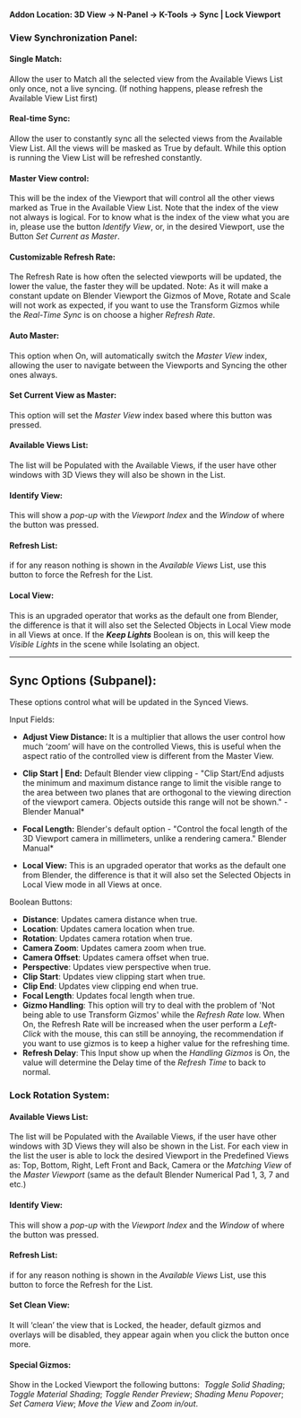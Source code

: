 
#### **Addon Location: 3D View -> N-Panel -> K-Tools -> Sync | Lock Viewport**

### View Synchronization Panel:
#### Single Match:
Allow the user to Match all the selected view from the Available Views List only once, not a live syncing. (If nothing happens, please refresh the Available View List first)
#### Real-time Sync:
Allow the user to constantly sync all the selected views from the Available View List. All the views will be masked as True by default. While this option is running the View List will be refreshed constantly.
#### Master View control:
This will be the index of the Viewport that will control all the other views marked as True in the Available View List. Note that the index of the view not always is logical. For to know what is the index of the view what you are in, please use the button *Identify View*, or, in the desired Viewport, use the Button *Set Current as Master*.
#### Customizable Refresh Rate:
The Refresh Rate is how often the selected viewports will be updated, the lower the value, the faster they will be updated. 
Note: As it will make a constant update on Blender Viewport the Gizmos of Move, Rotate and Scale will not work as expected, if you want to use the Transform Gizmos while the *Real-Time Sync* is on choose a higher *Refresh Rate*. 
#### Auto Master:
This option when On, will automatically switch the *Master View* index, allowing the user to navigate between the Viewports and Syncing the other ones always.
#### Set Current View as Master:
This option will set the *Master View* index based where this button was pressed.
#### Available Views List:
The list will be Populated with the Available Views, if the user have other windows with 3D Views they will also be shown in the List.
#### Identify View:
This will show a *pop-up* with the *Viewport Index* and the *Window* of where the button was pressed.
#### Refresh List:
if for any reason nothing is shown in the *Available Views* List, use this button to force the Refresh for the List.
#### Local View: 
This is an upgraded operator that works as the default one from Blender, the difference is that it will also set the Selected Objects in Local View mode in all Views at once.
If the ***Keep Lights***  Boolean is on, this will keep the *Visible Lights* in the scene while Isolating an object.

---
## Sync Options (Subpanel):

These options control what will be updated in the Synced Views.

Input Fields:
- **Adjust View Distance:** It is a multiplier that allows the user control how much ‘zoom’ will have on the controlled Views, this is useful when the aspect ratio of the controlled view is different from the Master View.    

- **Clip Start | End:** Default Blender view clipping - "Clip Start/End adjusts the minimum and maximum distance range to limit the visible range to the area between two planes that are orthogonal to the viewing direction of the viewport camera. Objects outside this range will not be shown." - Blender Manual*    

- **Focal Length:** Blender's default option - "Control the focal length of the 3D Viewport camera in millimeters, unlike a rendering camera." Blender Manual*    

- **Local View:** This is an upgraded operator that works as the default one from Blender, the difference is that it will also set the Selected Objects in Local View mode in all Views at once.

Boolean Buttons:
- **Distance**: Updates camera distance when true.
- **Location**: Updates camera location when true.
- **Rotation**: Updates camera rotation when true.
- **Camera Zoom**: Updates camera zoom when true.
- **Camera Offset**: Updates camera offset when true.
- **Perspective**: Updates view perspective when true.
- **Clip Start**: Updates view clipping start when true.
- **Clip End**: Updates view clipping end when true.
- **Focal Length**: Updates focal length when true.
- **Gizmo Handling**: This option will try to deal with the problem of 'Not being able to use Transform Gizmos' while the *Refresh Rate* low. When On, the Refresh Rate will be increased when the user perform a *Left-Click* with the mouse, this can still be annoying, the recommendation if you want to use gizmos is to keep a higher value for the refreshing time.
- **Refresh Delay**: This Input show up when the *Handling Gizmos* is On, the value will determine the Delay time of the *Refresh Time* to back to normal.

### Lock Rotation System:
#### Available Views List:
The list will be Populated with the Available Views, if the user have other windows with 3D Views they will also be shown in the List.
	For each view in the list the user is able to lock the desired Viewport in the Predefined Views as: Top, Bottom, Right, Left Front and Back, Camera or the *Matching View* of the *Master Viewport*
	(same as the default Blender Numerical Pad 1, 3, 7 and etc.) 
#### Identify View:
This will show a *pop-up* with the *Viewport Index* and the *Window* of where the button was pressed.
#### Refresh List:
if for any reason nothing is shown in the *Available Views* List, use this button to force the Refresh for the List.
#### Set Clean View:
It will ‘clean’ the view that is Locked, the header, default gizmos and overlays will be disabled, they appear again when you click the button once more.
#### Special Gizmos:
Show in the Locked Viewport the following buttons:  *Toggle Solid Shading*; *Toggle Material Shading*; *Toggle Render Preview*; *Shading Menu Popover*; *Set Camera View*; *Move the View* and *Zoom in/out*.


